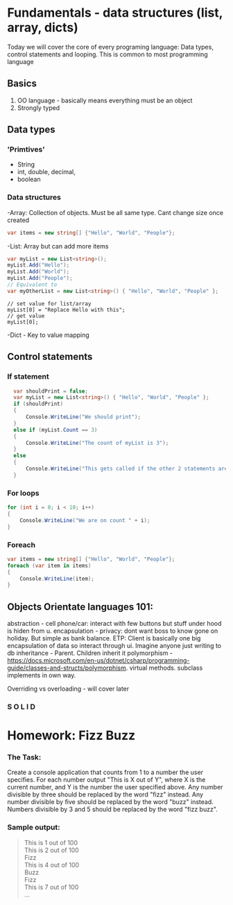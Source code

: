 # Fundamentals - data structures (list, array, dicts)
Today we will cover the core of every programing language: Data types, control statements and looping. This is common to most programming language

## Basics
1. OO language - basically means everything must be an object
2. Strongly typed 



## Data types
### 'Primtives'
- String
- int, double, decimal, 
- boolean

### Data structures
-Array: Collection of objects. Must be all same type. Cant change size once created
```cs
var items = new string[] {"Hello", "World", "People"};
```
-List: Array but can add more items
```cs
var myList = new List<string>();
myList.Add("Hello");
myList.Add("World");
myList.Add("People");
// Equivalent to 
var myOtherList = new List<string>() { "Hello", "World", "People" };
```

```
// set value for list/array 
myList[0] = "Replace Hello with this";
// get value 
myList[0];
```
-Dict - Key to value mapping


## Control statements
### If statement
```cs
  var shouldPrint = false;
  var myList = new List<string>() { "Hello", "World", "People" };
  if (shouldPrint)
  {
      Console.WriteLine("We should print");
  }
  else if (myList.Count == 3)
  {
      Console.WriteLine("The count of myList is 3");
  }
  else
  {
      Console.WriteLine("This gets called if the other 2 statements are false");
  }
```

### For loops
```cs
for (int i = 0; i < 10; i++)
{
    Console.WriteLine("We are on count " + i);
}
```

### Foreach
```cs
var items = new string[] {"Hello", "World", "People"};
foreach (var item in items)
{
    Console.WriteLine(item);
}
```


## Objects Orientate languages 101:
abstraction - cell phone/car: interact with few buttons but stuff under hood is hiden from u.
encapsulation - privacy: dont want boss to know gone on holiday. But simple as bank balance. ETP: Client is basically one big encapsulation of data so interact through ui. Imagine anyone just writing to db
inheritance - Parent. Children inherit it
polymorphism - https://docs.microsoft.com/en-us/dotnet/csharp/programming-guide/classes-and-structs/polymorphism. virtual methods. subclass implements in own way.

Overriding vs overloading - will cover later

### S O L I D


# Homework: Fizz Buzz
### The Task:
Create a console application that counts from 1 to a number the user specifies. 
For each number output "This is X out of Y", where X is the current number, and Y is the number the user specified above.
Any number divisible by three should be replaced by the word "fizz" instead.
Any number divisible by five should be replaced by the word "buzz" instead. 
Numbers divisible by 3 and 5 should be replaced by the word "fizz buzz".

### Sample output:
> This is 1 out of 100  
> This is 2 out of 100  
> Fizz  
> This is 4 out of 100  
> Buzz  
> Fizz  
> This is 7 out of 100  
> ...  




